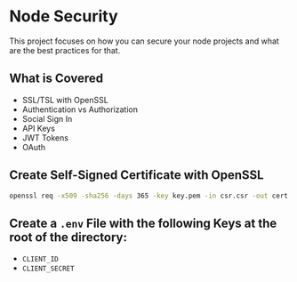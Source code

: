 # Node Security

This project focuses on how you can secure your node projects and what are the best practices for that.

## What is Covered

- SSL/TSL with OpenSSL
- Authentication vs Authorization
- Social Sign In
- API Keys
- JWT Tokens
- OAuth

## Create Self-Signed Certificate with OpenSSL

```bash
openssl req -x509 -sha256 -days 365 -key key.pem -in csr.csr -out cert.pem
```

## Create a `.env` File with the following Keys at the root of the directory:

- `CLIENT_ID`
- `CLIENT_SECRET`
